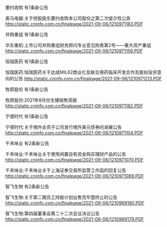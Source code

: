 要约收购 有1条新公告 

奥马电器:关于控股股东要约收购本公司股份之第二次提示性公告 http://static.cninfo.com.cn/finalpage/2021-09-06/1210971183.PDF 

并购重组 有1条新公告 

华东重机:上市公司并购重组财务顾问专业意见附表第2号——重大资产重组 http://static.cninfo.com.cn/finalpage/2021-09-06/1210971156.PDF 

恒瑞医药 有1条新公告 

恒瑞医药:恒瑞医药关于达成MIL62商业化及联合用药临床开发合作及股权投资意向的公告 http://static.cninfo.com.cn/finalpage/2021-09-06/1210971213.PDF 

牧原股份 有1条新公告 

牧原股份:2021年8月份生猪销售简报 http://static.cninfo.com.cn/finalpage/2021-09-06/1210971182.PDF 

宁德时代 有1条新公告 

宁德时代:关于境外全资子公司发行境外美元债券的进展公告 http://static.cninfo.com.cn/finalpage/2021-09-06/1210971104.PDF 

千禾味业 有2条新公告 

千禾味业:千禾味业关于使用闲置自有资金购买理财产品的公告 http://static.cninfo.com.cn/finalpage/2021-09-06/1210971070.PDF 

千禾味业:千禾味业关于上海证券交易所监管工作函的回复公告 http://static.cninfo.com.cn/finalpage/2021-09-06/1210971069.PDF 

智飞生物 有2条新公告 

智飞生物:关于第二期员工持股计划出售完毕暨终止的公告 http://static.cninfo.com.cn/finalpage/2021-09-06/1210969180.PDF 

智飞生物:第四届董事会第二十二次会议决议公告 http://static.cninfo.com.cn/finalpage/2021-09-06/1210969179.PDF 

